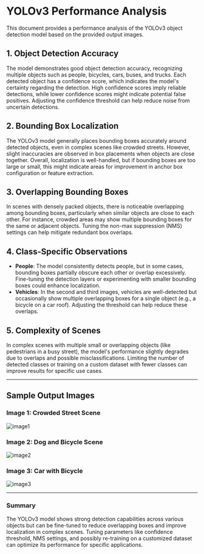 
# YOLOv3 Performance Analysis

This document provides a performance analysis of the YOLOv3 object detection model based on the provided output images.

## 1. Object Detection Accuracy
The model demonstrates good object detection accuracy, recognizing multiple objects such as people, bicycles, cars, buses, and trucks. Each detected object has a confidence score, which indicates the model's certainty regarding the detection. High confidence scores imply reliable detections, while lower confidence scores might indicate potential false positives. Adjusting the confidence threshold can help reduce noise from uncertain detections.

## 2. Bounding Box Localization
The YOLOv3 model generally places bounding boxes accurately around detected objects, even in complex scenes like crowded streets. However, slight inaccuracies are observed in box placements when objects are close together. Overall, localization is well-handled, but if bounding boxes are too large or small, this might indicate areas for improvement in anchor box configuration or feature extraction.

## 3. Overlapping Bounding Boxes
In scenes with densely packed objects, there is noticeable overlapping among bounding boxes, particularly when similar objects are close to each other. For instance, crowded areas may show multiple bounding boxes for the same or adjacent objects. Tuning the non-max suppression (NMS) settings can help mitigate redundant box overlaps.

## 4. Class-Specific Observations
- **People**: The model consistently detects people, but in some cases, bounding boxes partially obscure each other or overlap excessively. Fine-tuning the detection layers or experimenting with smaller bounding boxes could enhance localization.
- **Vehicles**: In the second and third images, vehicles are well-detected but occasionally show multiple overlapping boxes for a single object (e.g., a bicycle on a car roof). Adjusting the threshold can help reduce these overlaps.

## 5. Complexity of Scenes
In complex scenes with multiple small or overlapping objects (like pedestrians in a busy street), the model's performance slightly degrades due to overlaps and possible misclassifications. Limiting the number of detected classes or training on a custom dataset with fewer classes can improve results for specific use cases.

---

## Sample Output Images

### Image 1: Crowded Street Scene
![image1](https://github.com/user-attachments/assets/34f0d9f4-47af-40e5-9f20-54af66681f9b)

### Image 2: Dog and Bicycle Scene
![image2](https://github.com/user-attachments/assets/47000e37-3312-487b-82d5-e09a8320d406)

### Image 3: Car with Bicycle
![image3](https://github.com/user-attachments/assets/39749051-169a-46ce-94ef-b882965b715a)

---

### Summary
The YOLOv3 model shows strong detection capabilities across various objects but can be fine-tuned to reduce overlapping boxes and improve localization in complex scenes. Tuning parameters like confidence threshold, NMS settings, and possibly re-training on a customized dataset can optimize its performance for specific applications.
